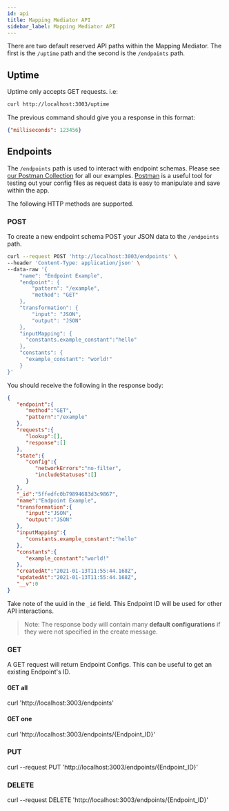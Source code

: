 ```yaml
---
id: api
title: Mapping Mediator API
sidebar_label: Mapping Mediator API
---
```


There are two default reserved API paths within the Mapping Mediator. The first is the `/uptime` path and the second is the `/endpoints` path.

## Uptime

Uptime only accepts GET requests. i.e:

```sh
curl http://localhost:3003/uptime
```

The previous command should give you a response in this format:

```json
{"milliseconds": 123456}
```

## Endpoints

The `/endpoints` path is used to interact with endpoint schemas. Please see [our Postman Collection](https://www.getpostman.com/collections/de9443595ebafe610460) for all our examples. [Postman](https://www.postman.com/features/mock-api/) is a useful tool for testing out your config files as request data is easy to manipulate and save within the app.

The following HTTP methods are supported.

### POST

To create a new endpoint schema POST your JSON data to the `/endpoints` path.

```sh
curl --request POST 'http://localhost:3003/endpoints' \
--header 'Content-Type: application/json' \
--data-raw '{
    "name": "Endpoint Example",
    "endpoint": {
        "pattern": "/example",
        "method": "GET"
    },
    "transformation": {
        "input": "JSON",
        "output": "JSON"
    },
    "inputMapping": {
      "constants.example_constant":"hello"
    },
    "constants": {
      "example_constant": "world!"
    }
}'
```

You should receive the following in the response body:

```json
{
   "endpoint":{
      "method":"GET",
      "pattern":"/example"
   },
   "requests":{
      "lookup":[],
      "response":[]
   },
   "state":{
      "config":{
         "networkErrors":"no-filter",
         "includeStatuses":[]
      }
   },
   "_id":"5ffedfc0b79894683d3c9867",
   "name":"Endpoint Example",
   "transformation":{
      "input":"JSON",
      "output":"JSON"
   },
   "inputMapping":{
      "constants.example_constant":"hello"
   },
   "constants":{
      "example_constant":"world!"
   },
   "createdAt":"2021-01-13T11:55:44.168Z",
   "updatedAt":"2021-01-13T11:55:44.168Z",
   "__v":0
}
```

Take note of the uuid in the `_id` field. This Endpoint ID will be used for other API interactions.

> Note: The response body will contain many **default configurations** if they were not specified in the create message.

### GET

A GET request will return Endpoint Configs. This can be useful to get an existing Endpoint's ID.

#### GET all

curl 'http://localhost:3003/endpoints'

#### GET one

curl 'http://localhost:3003/endpoints/{Endpoint_ID}'

### PUT

curl --request PUT 'http://localhost:3003/endpoints/{Endpoint_ID}'

### DELETE

curl --request DELETE 'http://localhost:3003/endpoints/{Endpoint_ID}'
